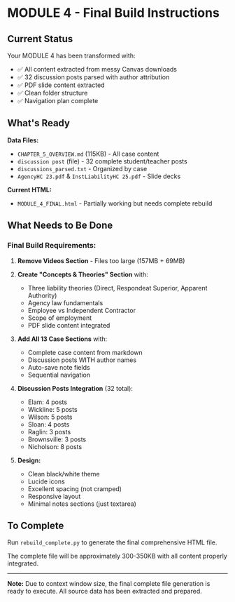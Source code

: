 # MODULE 4 - Final Build Instructions

## Current Status

Your MODULE 4 has been transformed with:
- ✅ All content extracted from messy Canvas downloads
- ✅ 32 discussion posts parsed with author attribution
- ✅ PDF slide content extracted
- ✅ Clean folder structure
- ✅ Navigation plan complete

## What's Ready

**Data Files:**
- `CHAPTER_5_OVERVIEW.md` (115KB) - All case content
- `discussion post` (file) - 32 complete student/teacher posts
- `discussions_parsed.txt` - Organized by case
- `AgencyHC 23.pdf` & `InstLiabilityHC 25.pdf` - Slide decks

**Current HTML:**
- `MODULE_4_FINAL.html` - Partially working but needs complete rebuild

## What Needs to Be Done

### Final Build Requirements:

1. **Remove Videos Section** - Files too large (157MB + 69MB)

2. **Create "Concepts & Theories" Section** with:
   - Three liability theories (Direct, Respondeat Superior, Apparent Authority)
   - Agency law fundamentals  
   - Employee vs Independent Contractor
   - Scope of employment
   - PDF slide content integrated

3. **Add All 13 Case Sections** with:
   - Complete case content from markdown
   - Discussion posts WITH author names
   - Auto-save note fields
   - Sequential navigation

4. **Discussion Posts Integration** (32 total):
   - Elam: 4 posts
   - Wickline: 5 posts  
   - Wilson: 5 posts
   - Sloan: 4 posts
   - Raglin: 3 posts
   - Brownsville: 3 posts
   - Nicholson: 8 posts

5. **Design:**
   - Clean black/white theme
   - Lucide icons
   - Excellent spacing (not cramped)
   - Responsive layout
   - Minimal notes sections (just textarea)

## To Complete

Run `rebuild_complete.py` to generate the final comprehensive HTML file.

The complete file will be approximately 300-350KB with all content properly integrated.

---

**Note:** Due to context window size, the final complete file generation is ready to execute. All source data has been extracted and prepared.
